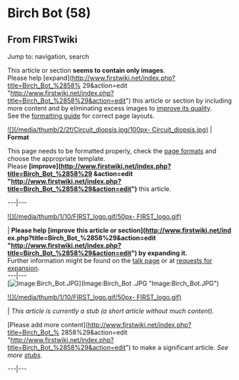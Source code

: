 # Birch Bot (58)

## From FIRSTwiki

Jump to: navigation, search

This article or section **seems to contain only images**.<br>
Please help [expand](http://www.firstwiki.net/index.php?title=Birch_Bot_%2858%
29&action=edit "http://www.firstwiki.net/index.php?title=Birch_Bot_%2858%29&action=edit") this article or section by including more content and by eliminating excess images to [improve its quality](FIRSTwiki:Style_guide "FIRSTwiki:Style guide").<br>
See the [formatting guide](FIRSTwiki:Page_formats "FIRSTwiki:Page
formats") for correct page layouts.

[![](/media/thumb/2/2f/Circuit_diopsis.jpg/100px-
Circuit_diopsis.jpg)](Image:Circuit_diopsis.jpg) | **Format**

This page needs to be formatted properly, check the [page formats](FIRSTwiki:Page_formats "FIRSTwiki:Page formats") and choose the appropriate template.<br>
Please **[improve](http://www.firstwiki.net/index.php?title=Birch_Bot_%2858%29
&action=edit "http://www.firstwiki.net/index.php?title=Birch_Bot_%2858%29&action=edit")** this article.

---|---

[![](/media/thumb/1/10/FIRST_logo.gif/50px-
FIRST_logo.gif)](Image:FIRST_logo.gif)

| **Please help [improve this article or section](http://www.firstwiki.net/ind
ex.php?title=Birch_Bot_%2858%29&action=edit "http://www.firstwiki.net/index.php?title=Birch_Bot_%2858%29&action=edit") by expanding it.**<br>
Further information might be found on the [talk page](/index.php?title=Talk:Birch_Bot_%2858%29&action=edit "Talk:Birch Bot
\(58\)") or at [requests for expansion](FIRSTwiki:Requests_for_expansion "FIRSTwiki:Requests for
expansion").<br>
---|---<br>
[![Image:Birch_Bot.JPG](/media/3/3c/Birch_Bot.JPG)](Image:Birch_Bot
.JPG "Image:Birch_Bot.JPG")

[![](/media/thumb/1/10/FIRST_logo.gif/50px-
FIRST_logo.gif)](Image:FIRST_logo.gif)

| _This article is currently a stub (a short article without much content)._

[Please add more content](http://www.firstwiki.net/index.php?title=Birch_Bot_%
2858%29&action=edit "http://www.firstwiki.net/index.php?title=Birch_Bot_%2858%29&action=edit") to make a significant article. _See more [stubs](Special:Shortpages "Special:Shortpages")._

---|---
